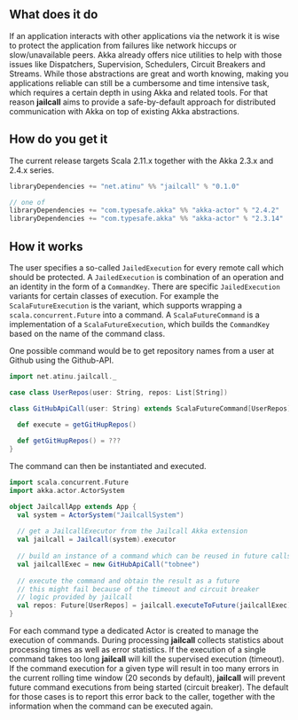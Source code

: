 ## What does it do
If an application interacts with other applications via the network it is wise to protect the application from failures
like network hiccups or slow/unavailable peers. Akka already offers nice utilities to help with those issues like 
Dispatchers, Supervision, Schedulers, Circuit Breakers and Streams. While those abstractions are great and worth 
knowing, making you applications reliable can still be a cumbersome and time intensive task, which requires a certain 
depth in using Akka and related tools. For that reason **jailcall** aims to provide a safe-by-default approach for 
distributed communication with Akka on top of existing Akka abstractions.

## How do you get it
The current release targets Scala 2.11.x together with the Akka 2.3.x and 2.4.x series.

```scala
libraryDependencies += "net.atinu" %% "jailcall" % "0.1.0"

// one of
libraryDependencies += "com.typesafe.akka" %% "akka-actor" % "2.4.2"
libraryDependencies += "com.typesafe.akka" %% "akka-actor" % "2.3.14"
```

## How it works
The user specifies a so-called `JailedExecution` for every remote call which should be protected. A `JailedExecution`
is combination of an operation and an identity in the form of a `CommandKey`. There are specific `JailedExecution` 
variants for certain classes of execution. For example the `ScalaFutureExecution` is the variant, which supports wrapping
a `scala.concurrent.Future` into a command. A `ScalaFutureCommand` is a implementation of a `ScalaFutureExecution`, which 
builds the `CommandKey` based on the name of the command class.

One possible command would be to get repository names from a user at Github using the Github-API.

```scala
import net.atinu.jailcall._

case class UserRepos(user: String, repos: List[String])

class GitHubApiCall(user: String) extends ScalaFutureCommand[UserRepos] {

  def execute = getGitHupRepos()
    
  def getGitHupRepos() = ???
}
```

The command can then be instantiated and executed.

```scala
import scala.concurrent.Future
import akka.actor.ActorSystem

object JailcallApp extends App {
  val system = ActorSystem("JailcallSystem")
  
  // get a JailcallExecutor from the Jailcall Akka extension
  val jailcall = Jailcall(system).executor
  
  // build an instance of a command which can be reused in future calls
  val jailcallExec = new GitHubApiCall("tobnee")
  
  // execute the command and obtain the result as a future
  // this might fail because of the timeout and circuit breaker 
  // logic provided by jailcall
  val repos: Future[UserRepos] = jailcall.executeToFuture(jailcallExec)
}
```

For each command type a dedicated Actor is created to manage the execution of commands. During processing **jailcall** 
collects statistics about processing times as well as error statistics. If the execution of a single command takes too 
long **jailcall** will kill the supervised execution (timeout). If the command execution for a given type will result in 
too many errors in the current rolling time window (20 seconds by default), **jailcall** will prevent future command 
executions from being started (circuit breaker). The default for those cases is to report this error back to the caller, 
together with the information when the command can be executed again.
